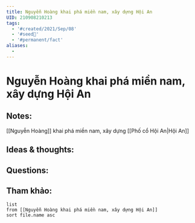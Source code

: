 ```yaml
---
title: Nguyễn Hoàng khai phá miền nam, xây dựng Hội An
UID: 210908210213
tags:
  - '#created/2021/Sep/08'
  - '#seed🥜'
  - '#permanent/fact'
aliases:
  - 
---
```

# Nguyễn Hoàng khai phá miền nam, xây dựng Hội An

## Notes:
[[Nguyễn Hoàng]] khai phá miền nam, xây dựng [[Phố cổ Hội An|Hội An]]

## Ideas & thoughts:

## Questions:


## Tham khảo:
```dataview
list
from [[Nguyễn Hoàng khai phá miền nam, xây dựng Hội An]]
sort file.name asc
```